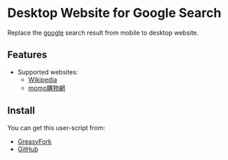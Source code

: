 # Desktop Website for Google Search

Replace the [google](https://www.google.com/) search result from mobile to desktop website.

## Features

- Supported websites:
  - [Wikipedia](https://www.wikipedia.org/)
  - [momo購物網](https://www.momoshop.com.tw)

## Install

You can get this user-script from:

- [GreasyFork](https://greasyfork.org/scripts/493025)
- [GitHub](https://github.com/rod24574575/monorepo/tree/main/packages/desktop-website-for-google-search)
